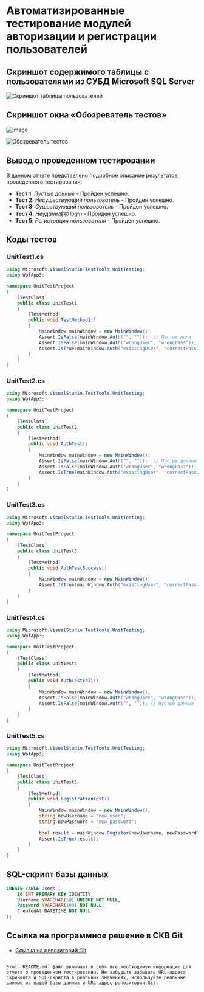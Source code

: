 
# Автоматизированные тестирование модулей авторизации и регистрации пользователей

## Скриншот содержимого таблицы с пользователями из СУБД Microsoft SQL Server

![Скриншот таблицы пользователей](https://github.com/yourusername/yourrepository/raw/main/path/to/screenshot1.png)

## Скриншот окна «Обозреватель тестов»
![image](https://github.com/user-attachments/assets/7b5f7eb7-911f-4257-821e-737f15622b51)


![Обозреватель тестов](https://github.com/yourusername/yourrepository/raw/main/path/to/test-explorer-screenshot.png)

## Вывод о проведенном тестировании

В данном отчете представлено подробное описание результатов проведенного тестирования:
- **Тест 1**: *Пустые данные* - Пройден успешно.
- **Тест 2**: *Несуществующий пользователь* - Пройден успешно.
- **Тест 3**: *Существующий пользователь* - Пройден успешно.
- **Тест 4**: *Неудачи成功 login* - Пройден успешно.
- **Тест 5**: *Регистрация пользователя* - Пройден успешно.

## Коды тестов

### UnitTest1.cs

```csharp
using Microsoft.VisualStudio.TestTools.UnitTesting;
using WpfApp3;

namespace UnitTestProject
{
    [TestClass]
    public class UnitTest1
    {
        [TestMethod]
        public void TestMethod1()
        {
            MainWindow mainWindow = new MainWindow();
            Assert.IsFalse(mainWindow.Auth("", ""));  // Пустые поля
            Assert.IsFalse(mainWindow.Auth("wrongUser", "wrongPass")); // Несуществующий пользователь
            Assert.IsTrue(mainWindow.Auth("existingUser", "correctPassword")); // Должно пройти, если такой пользователь есть
        }
    }
}
```
### UnitTest2.cs

```csharp
using Microsoft.VisualStudio.TestTools.UnitTesting;
using WpfApp3;

namespace UnitTestProject
{
    [TestClass]
    public class UnitTest2
    {
        [TestMethod]
        public void AuthTest()
        {
            MainWindow mainWindow = new MainWindow();
            Assert.IsFalse(mainWindow.Auth("", ""));  // Пустые данные
            Assert.IsFalse(mainWindow.Auth("wrongUser", "wrongPass")); // Несуществующий пользователь
            Assert.IsTrue(mainWindow.Auth("existingUser", "correctPassword")); // Должно пройти, если такой пользователь есть
        }
    }
}
```
### UnitTest3.cs

```csharp
using Microsoft.VisualStudio.TestTools.UnitTesting;
using WpfApp3;

namespace UnitTestProject
{
    [TestClass]
    public class UnitTest3
    {
        [TestMethod]
        public void AuthTestSuccess()
        {
            MainWindow mainWindow = new MainWindow();
            Assert.IsTrue(mainWindow.Auth("existingUser", "correctPassword")); // Должно пройти успешно
        }
    }
}
```
### UnitTest4.cs

```csharp
using Microsoft.VisualStudio.TestTools.UnitTesting;
using WpfApp3;

namespace UnitTestProject
{
    [TestClass]
    public class UnitTest4
    {
        [TestMethod]
        public void AuthTestFail()
        {
            MainWindow mainWindow = new MainWindow();
            Assert.IsFalse(mainWindow.Auth("wrongUser", "wrongPass")); // Несуществующий пользователь
            Assert.IsFalse(mainWindow.Auth("", "")); // Пустые данные
        }
    }
}
```
### UnitTest5.cs

```csharp
using Microsoft.VisualStudio.TestTools.UnitTesting;
using WpfApp3;

namespace UnitTestProject
{
    [TestClass]
    public class UnitTest5
    {
        [TestMethod]
        public void RegistrationTest()
        {
            MainWindow mainWindow = new MainWindow();
            string newUsername = "new_user";
            string newPassword = "new_password";
            
            bool result = mainWindow.Register(newUsername, newPassword);
            Assert.IsTrue(result);
        }
    }
}
```

## SQL-скрипт базы данных

```sql
CREATE TABLE Users (
    Id INT PRIMARY KEY IDENTITY,
    Username NVARCHAR(50) UNIQUE NOT NULL,
    Password NVARCHAR(100) NOT NULL,
    CreatedAt DATETIME NOT NULL
);
```

## Ссылка на программное решение в СКВ Git

- [Ссылка на репозиторий Git](https://github.com/yourusername/yourrepository.git)
```

Этот `README.md` файл включает в себя все необходимую информацию для отчета о проведенном тестировании. Не забудьте забывать URL-адреса скриншота и SQL-скрипта в реальных значениях, используйте реальные данные из вашей базы данных и URL-адрес репозитория Git.
